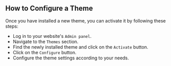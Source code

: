 ## How to Configure a Theme
Once you have installed a new theme, you can activate it by following these steps:

- Log in to your website's `Admin panel`.
- Navigate to the `Themes` section.
- Find the newly installed theme and click on the `Activate` button.
- Click on the `Configure` button.
- Configure the theme settings according to your needs.
